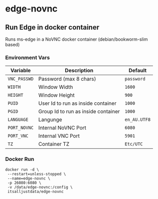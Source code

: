 # edge-novnc
## Run Edge in docker container

Runs ms-edge in a NoVNC docker container (debian/bookworm-slim based)

### Environment Vars

| Variable | Description | Default |
| -------- | ----------- | ------- |
|	`VNC_PASSWD` | Password (max 8 chars) | `password` |
| `WIDTH` | Window Width | `1600` |
| `HEIGHT` | Window Height | `900` |
| `PUID` | User Id to run as inside container | `1000` |
| `PGID` | Group Id to run as inside container | `1000` |
| `LANGUAGE` | Langunge | `en_AU.UTF8` |
| `PORT_NOVNC` | Internal NoVNC Port | `6080` |
| `PORT_VNC` | Internal VNC Port | `5901` |
| `TZ` | Container TZ | `Etc/UTC` |

### Docker Run

```
docker run -d \
 --restart=unless-stopped \
 --name=edge-novnc \
 -p 26080:6080 \
 -v /data/edge-novnc:/config \
 itsalljustdata/edge-novnc
```
